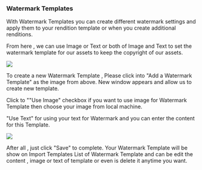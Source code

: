 ### Watermark Templates

With Watermark Templates you can create different watermark settings and apply them to your rendition template or when you create additional renditions.

From here , we can use Image or Text or both of Image and Text to set the watermark template for our assets to keep the copyright of our assets.

![](http://demo.padma.razuna.org/index.cfm?fa=c.serve_file&type=img&file_id=F47BE34F444E43C8BC5ABFF300EEE5F5&v=o) 

To create a new Watermark Template , Please click into "Add a Watermark Template" as the image from above. New window appears and allow us to create new template.

Click to ""Use Image" checkbox if you want to use image for Watermark Template then choose your image from local machine.

"Use Text" for using your text for Watermark and you can enter the content for this Template.

![](http://demo.padma.razuna.org/index.cfm?fa=c.serve_file&type=img&file_id=2BCD791218984C56AFCD0B1CFDE0D427&v=o)

After all , just click "Save" to complete. Your Watermark Template will be show on Import Templates List of Watermark Template and can be edit the content , image or text of template or even is delete it anytime you want. 